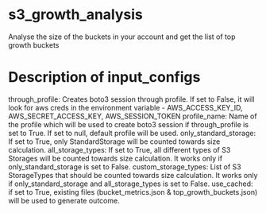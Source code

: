# s3_growth_analysis
Analyse the size of the buckets in your account and get the list of top growth buckets


# Description of input_configs
through_profile: Creates boto3 session through profile. If set to False, it will look for aws creds in the environment variable - AWS_ACCESS_KEY_ID, AWS_SECRET_ACCESS_KEY, AWS_SESSION_TOKEN
profile_name: Name of the profile which will be used to create boto3 session if through_profile is set to True. If set to null, default profile will be used.
only_standard_storage: If set to True, only StandardStorage will be counted towards size calculation.
all_storage_types: If set to True, all different types of S3 Storages will be counted towards size calculation. It works only if only_standard_storage is set to False.
custom_storage_types: List of S3 StorageTypes that should be counted towards size calculation. It works only if only_standard_storage and all_storage_types is set to False.
use_cached: if set to True, existing files (bucket_metrics.json & top_growth_buckets.json) will be used to generate outcome.

